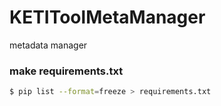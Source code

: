 # KETIToolMetaManager
metadata manager


### make requirements.txt
```bash
$ pip list --format=freeze > requirements.txt
```